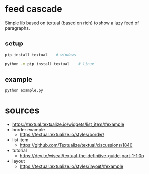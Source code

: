 # feed cascade

Simple lib based on textual (based on rich) to show a lazy feed of paragraphs.

## setup

```bash
pip install textual    # windows
```

```bash
python -m pip install textual    # linux
```

## example

```bash
python example.py
```

# sources

- <https://textual.textualize.io/widgets/list_item/#example>
- border example
    - <https://textual.textualize.io/styles/border/>
- list item
    - <https://github.com/Textualize/textual/discussions/1840>
- tutorial
    - <https://dev.to/wiseai/textual-the-definitive-guide-part-1-1i0p>
- layout
    - <https://textual.textualize.io/styles/layout/#example>